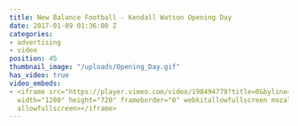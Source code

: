 ```yaml
---
title: New Balance Football - Kendall Watson Opening Day
date: 2017-01-09 01:36:00 Z
categories:
- advertising
- video
position: 45
thumbnail_image: "/uploads/Opening_Day.gif"
has_video: true
video_embeds:
- <iframe src="https://player.vimeo.com/video/198494779?title=0&byline=0&portrait=0"
  width="1280" height="720" frameborder="0" webkitallowfullscreen mozallowfullscreen
  allowfullscreen></iframe>
---
```


